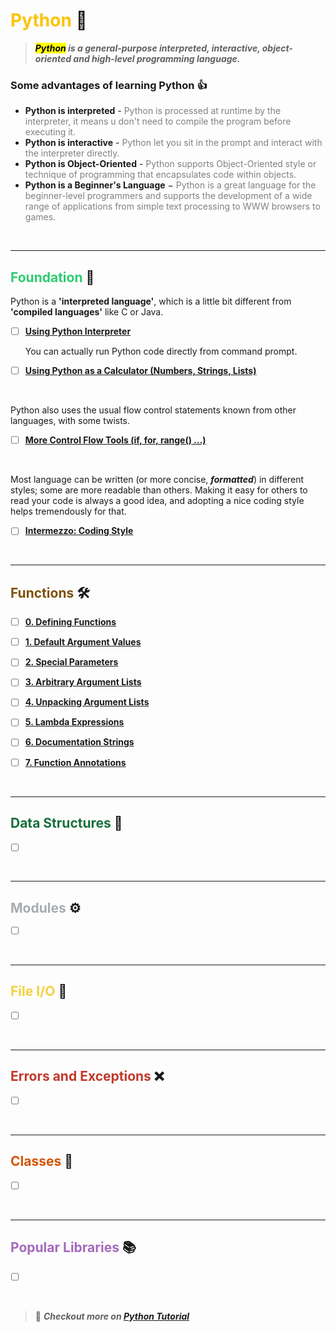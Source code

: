 # <span style = "color : #fcc300"> **Python** </span> 🐍

> ***<mark>Python</mark> is a general-purpose interpreted, interactive, object-oriented and high-level programming language.***

### **Some advantages of learning Python** 👍

* **Python is interpreted** - <span style = "color : #808080"> Python is processed at runtime by the interpreter, it means u don't need to compile the program before executing it. </span>
* **Python is interactive** - <span style = "color : #808080"> Python let you sit in the prompt and interact with the interpreter directly.</span>
* **Python is Object-Oriented** - <span style = "color : #808080"> Python supports Object-Oriented style or technique of programming that encapsulates code within objects.</span>
* **Python is a Beginner's Language** − <span style = "color : #808080"> Python is a great language for the beginner-level programmers and supports the development of a wide range of applications from simple text processing to WWW browsers to games.</span>

</br>

---
## <span style = "color : #2ECC71">**Foundation** </span>🌱

Python is a **'interpreted language'**, which is a little bit different from **'compiled languages'** like C or Java.

- [ ] **[Using Python Interpreter](/Python/foundation/1_python_interpreter.md)**

    You can actually run Python code directly from command prompt. 

- [ ] **[Using Python as a Calculator (Numbers, Strings, Lists)]()**

</br>

Python also uses the usual flow control statements known from other languages, with some twists. 

- [ ] **[More Control Flow Tools (if, for, range() ...)]()**

</br>

Most language  can be written (or more concise, ***formatted***) in different styles; some are more readable than others. Making it easy for others to read your code is always a good idea, and adopting a nice coding style helps tremendously for that.

- [ ] **[Intermezzo: Coding Style]()**

</br>

---
## <span style = "color : #7E5109"> **Functions** </span> 🛠️

> 
- [ ] **[0. Defining Functions]()**

- [ ] **[1. Default Argument Values]()**

- [ ] **[2. Special Parameters]()**

- [ ] **[3. Arbitrary Argument Lists]()**

- [ ] **[4. Unpacking Argument Lists]()**

- [ ] **[5. Lambda Expressions]()**

- [ ] **[6. Documentation Strings]()**

- [ ] **[7. Function Annotations]()**

</br>

---
## <span style = "color : #196F3D"> **Data Structures** </span>🌳

- [ ] **[]()**

</br>

---
## <span style = "color : #A6ACAF"> **Modules** </span> ⚙️ 

- [ ] **[]()**


</br>

---

## <span style = "color : #F4D03F"> **File I/O** </span> 📂

- [ ] **[]()**

</br>

---
## <span style = "color : #C0392B"> **Errors and Exceptions** </span> ❌

- [ ] **[]()**

</br>

---
## <span style = "color : #D35400"> **Classes** </span> 💊

- [ ] **[]()**

</br>

---
## <span style = "color : #A569BD"> **Popular Libraries** </span> 📚

- [ ] **[]()**

</br>

> 🔗 ***Checkout more on [Python Tutorial](https://docs.python.org/3/tutorial/index.html)***



